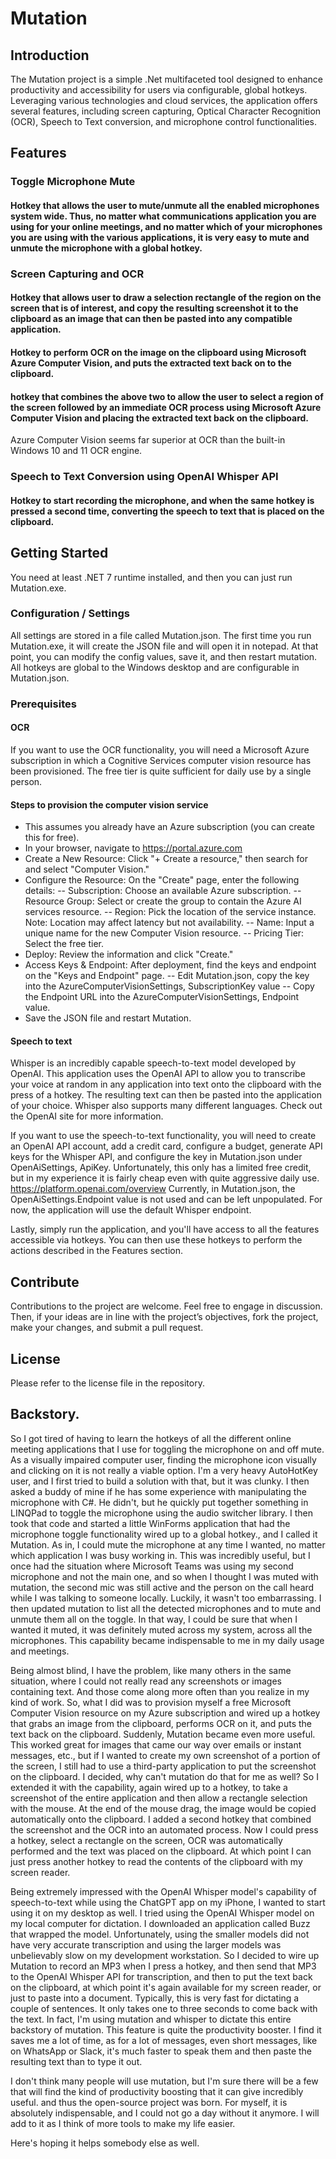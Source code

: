 # Mutation

## Introduction
The Mutation project is a simple .Net multifaceted tool designed to enhance productivity and accessibility for users via configurable, global hotkeys. Leveraging various technologies and cloud services, the application offers several features, including screen capturing, Optical Character Recognition (OCR), Speech to Text conversion, and microphone control functionalities.

## Features
### Toggle Microphone Mute
#### Hotkey that allows the user to mute/unmute all the enabled microphones system wide. Thus, no matter what communications application you are using for your online meetings, and no matter which of your microphones you are using with the various applications, it is very easy to mute and unmute the microphone with a global hotkey.

### Screen Capturing and OCR
#### Hotkey that allows user to draw a selection rectangle of the region on the screen that is of interest, and copy the resulting screenshot it to the clipboard as an image that can then be pasted into any compatible application.
#### Hotkey to perform OCR on the image on the clipboard using Microsoft Azure Computer Vision, and puts the extracted text back on to the clipboard.
#### hotkey that combines the above two to allow the user to select a region of the screen followed by an immediate OCR process using Microsoft Azure Computer Vision and placing the extracted text back on the clipboard.
Azure Computer Vision seems far superior at OCR than the built-in Windows 10 and 11 OCR engine.

### Speech to Text Conversion using OpenAI Whisper API
#### Hotkey to start recording the microphone, and when the same hotkey is pressed a second time, converting the speech to text that is placed on the clipboard.

## Getting Started
You need at least .NET 7 runtime installed, and then you can just run Mutation.exe.

### Configuration / Settings
All settings are stored in a file called Mutation.json. The first time you run Mutation.exe, it will create the JSON file and will open it in notepad. At that point, you can modify the config values, save it, and then restart mutation.
All hotkeys are global to the Windows desktop and are configurable in Mutation.json.

### Prerequisites
#### OCR
If you want to use the OCR functionality, you will need a Microsoft Azure subscription in which a Cognitive Services computer vision resource has been provisioned.
The free tier is quite sufficient for daily use by a single person.
#### Steps to provision the computer vision service
- This assumes you already have an Azure subscription (you can create this for free).
- In your browser, navigate to https://portal.azure.com
- Create a New Resource: Click "+ Create a resource," then search for and select "Computer Vision."
- Configure the Resource: On the "Create" page, enter the following details:
-- Subscription: Choose an available Azure subscription.
-- Resource Group: Select or create the group to contain the Azure AI services resource.
-- Region: Pick the location of the service instance. Note: Location may affect latency but not availability.
-- Name: Input a unique name for the new Computer Vision resource.
-- Pricing Tier: Select the free tier.
- Deploy: Review the information and click "Create."
- Access Keys & Endpoint: After deployment, find the keys and endpoint on the "Keys and Endpoint" page.
-- Edit Mutation.json, copy the key into the AzureComputerVisionSettings, SubscriptionKey value
-- Copy the Endpoint URL into the AzureComputerVisionSettings, Endpoint value.
- Save the JSON file and restart Mutation.

#### Speech to text
Whisper is an incredibly capable speech-to-text model developed by OpenAI. This application uses the OpenAI API to allow you to transcribe your voice at random in any application into text onto the clipboard with the press of a hotkey. The resulting text can then be pasted into the application of your choice. Whisper also supports many different languages. Check out the OpenAI site for more information.

If you want to use the speech-to-text functionality, you will need to create an OpenAI API account, add a credit card, configure a budget, generate API keys for the Whisper API, and configure the key in Mutation.json under OpenAiSettings, ApiKey.
Unfortunately, this only has a limited free credit, but in my experience it is fairly cheap even with quite aggressive daily use.
https://platform.openai.com/overview
Currently, in Mutation.json, the OpenAiSettings.Endpoint value is not used and can be left unpopulated. For now, the application will use the default Whisper endpoint.


Lastly, simply run the application, and you'll have access to all the features accessible via hotkeys. You can then use these hotkeys to perform the actions described in the Features section.

## Contribute
Contributions to the project are welcome. Feel free to engage in discussion. Then, if your ideas are in line with the project’s objectives, fork the project, make your changes, and submit a pull request.

## License
Please refer to the license file in the repository.

## Backstory.
So I got tired of having to learn the hotkeys of all the different online meeting applications that I use for toggling the microphone on and off mute. As a visually impaired computer user, finding the microphone icon visually and clicking on it is not really a viable option. I'm a very heavy AutoHotKey user, and I first tried to build a solution with that, but it was clunky. I then asked a buddy of mine if he has some experience with manipulating the microphone with C#. He didn't, but he quickly put together something in LINQPad to toggle the microphone using the audio switcher library. I then took that code and started a little WinForms application that had the microphone toggle functionality wired up to a global hotkey., and I called it Mutation. As in, I could mute the microphone at any time I wanted, no matter which application I was busy working in. This was incredibly useful, but I once had the situation where Microsoft Teams was using my second microphone and not the main one, and so when I thought I was muted with mutation, the second mic was still active and the person on the call heard while I was talking to someone locally. Luckily, it wasn't too embarrassing. I then updated mutation to list all the detected microphones and to mute and unmute them all on the toggle. In that way, I could be sure that when I wanted it muted, it was definitely muted across my system, across all the microphones. This capability became indispensable to me in my daily usage and meetings.

Being almost blind, I have the problem, like many others in the same situation, where I could not really read any screenshots or images containing text. And those come along more often than you realize in my kind of work. So, what I did was to provision myself a free Microsoft Computer Vision resource on my Azure subscription and wired up a hotkey that grabs an image from the clipboard, performs OCR on it, and puts the text back on the clipboard. Suddenly, Mutation became even more useful. This worked great for images that came our way over emails or instant messages, etc., but if I wanted to create my own screenshot of a portion of the screen, I still had to use a third-party application to put the screenshot on the clipboard. I decided, why can't mutation do that for me as well? So I extended it with the capability, again wired up to a hotkey, to take a screenshot of the entire application and then allow a rectangle selection with the mouse. At the end of the mouse drag, the image would be copied automatically onto the clipboard. I added a second hotkey that combined the screenshot and the OCR into an automated process. Now I could press a hotkey, select a rectangle on the screen, OCR was automatically performed and the text was placed on the clipboard. At which point I can just press another hotkey to read the contents of the clipboard with my screen reader.

Being extremely impressed with the OpenAI Whisper model's capability of speech-to-text while using the ChatGPT app on my iPhone, I wanted to start using it on my desktop as well. I tried using the OpenAI Whisper model on my local computer for dictation. I downloaded an application called Buzz that wrapped the model. Unfortunately, using the smaller models did not have very accurate transcription and using the larger models was unbelievably slow on my development workstation.
So I decided to wire up Mutation to record an MP3 when I press a hotkey, and then send that MP3 to the OpenAI Whisper API for transcription, and then to put the text back on the clipboard, at which point it's again available for my screen reader, or just to paste into a document. Typically, this is very fast for dictating a couple of sentences. It only takes one to three seconds to come back with the text.
In fact, I'm using mutation and whisper to dictate this entire backstory of mutation. This feature is quite the productivity booster. I find it saves me a lot of time, as for a lot of messages, even short messages, like on WhatsApp or Slack, it's much faster to speak them and then paste the resulting text than to type it out.

I don't think many people will use mutation, but I'm sure there will be a few that will find the kind of productivity boosting that it can give incredibly useful. and thus the open-source project was born.
For myself, it is absolutely indispensable, and I could not go a day without it anymore. I will add to it as I think of more tools to make my life easier.

Here's hoping it helps somebody else as well.


